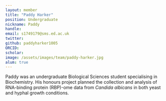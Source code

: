 ```yaml
---
layout: member
title: "Paddy Harker"
position: Undergraduate
nickname: Paddy
handle:
email: s1749179@sms.ed.ac.uk
twitter:
github: paddyharker1005
ORCID:
scholar:
image: /assets/images/team/paddy-harker.jpg
alum: true
---
```


Paddy was an undergraduate Biological Sciences student specialising in Biochemistry. 
His honours project planned the collection and analysis of RNA-binding protein (RBP)-ome data from *Candida albicans* in both yeast and hyphal growth conditions.
